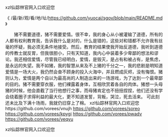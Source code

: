 
xzl仙踪林官网入口欢迎您




《 /最/新/观/看/地/址/https://github.com/yuocai/sgov/blob/main/README.md 》




　　猪不需要道德，猪不需要爱情。很不幸，我的身心从小被灌输了道德，所有的人都有权利教育我，告诉我什么是对的，什么是错的，这些对和错都不允许我有丝毫的怀疑，我必须无条件地接受。然后，教育的结果使我开始反道德，我听到道德的传教士就反胃，但我很胆小，只有天知道，我内心中装着多少卑鄙的想法和谬论。我还相信爱情，尽管我已经明白，爱情，是毁灭，是占有和被占有，是焦虑，是永远的失望。我不如猪，我的智慧从来及不上猪的千分之一，我的悲剧是明知道爱情是一场大火，我仍然会奋不顾身的投入火海中，并且燃成灰烬，没有悔恨。猪则认为，爱情是两个自以为最高尚的人制造出来的一场游戏，为了达到一个最卑鄙的目的。猪不需要穿衣服，他们裸露着身体，互相欣赏着各自的肉体。猪想一头母猪的时候，他会直截了当行他想行之事，而母猪肯定也不扭扭捏捏，他们还没有学会绕着圈子求得利益的最大化，更不知道发誓，背叛，哭泣，死去活来。
可此刻还未比及下满十场雨，我就仍旧穿上了棉。
xzl仙踪林官网入口欢迎您https://github.com/vorees/vnujh
https://github.com/vorees/soreo
https://github.com/vorees/kpygi
https://github.com/vorees/pwadv
https://github.com/vorees/yeqyu





xzl仙踪林官网入口欢迎您
